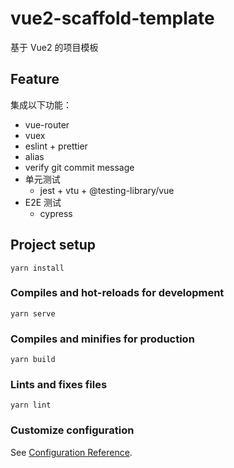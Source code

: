 # vue2-scaffold-template

基于 Vue2 的项目模板

## Feature

集成以下功能：

- vue-router
- vuex
- eslint + prettier
- alias
- verify git commit message
- 单元测试
  - jest + vtu + @testing-library/vue
- E2E 测试
  - cypress

## Project setup

```
yarn install
```

### Compiles and hot-reloads for development

```
yarn serve
```

### Compiles and minifies for production

```
yarn build
```

### Lints and fixes files

```
yarn lint
```

### Customize configuration

See [Configuration Reference](https://cli.vuejs.org/config/).

